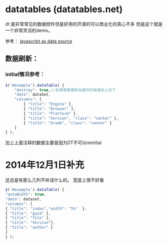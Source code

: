 # datatables (datatables.net)
dt 是非常常见的数据控件但是好用的开源的可以商业化的真心不多
但是这个就是一个非常灵活的demo。

参考：
[javascript as data source](http://www.datatables.net/examples/data_sources/js_array.html)

## 数据刷新：

### initial情况参考：
```javascript
$('#example').dataTable( {
    "destroy": true,//如果需要重新加载的时候请加上这个
    "data": dataSet,
    "columns": [
        { "title": "Engine" },
        { "title": "Browser" },
        { "title": "Platform" },
        { "title": "Version", "class": "center" },
        { "title": "Grade", "class": "center" }
    ]
} );   
```
加上上面注释的数据主要是因为DT不可以reinitial

# 2014年12月1日补充

还总是有那么几列不听话什么的。
宽度上很不好看
```javascript
$('#example').dataTable( {
"autoWidth": true,
"data": dataset,
"columns": [
{ "title": "index","width": "5%"  },
{ "title": "guid" },
{ "title": "file" },
{ "title": "Version"},
{ "title": "author" }
]
} );   
```

